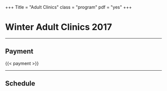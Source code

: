 +++
Title = "Adult Clinics"
class = "program"
pdf = "yes"
+++

# Winter Adult Clinics 2017

---

## Payment

{{< payment >}}

---

## Schedule 


<canvas download=yes pdf=/pdfs/AdultClinics.pdf width=800></canvas>

